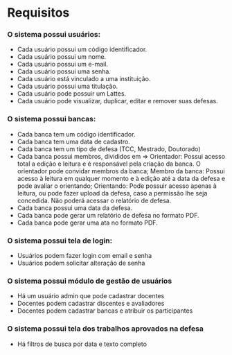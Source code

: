 # Requisitos

### O sistema possui usuários:
- Cada usuário possui um código identificador.
- Cada usuário possui um nome.
- Cada usuário possui um e-mail.
- Cada usuário possui uma senha.
- Cada usuário está vinculado a uma instituição.
- Cada usuário possui uma titulação.
- Cada usuário pode possuir um Lattes.
- Cada usuário pode visualizar, duplicar, editar e remover suas defesas. 

### O sistema possui bancas:
- Cada banca tem um código identificador.
- Cada banca tem uma data de cadastro.
- Cada banca tem um tipo de defesa (TCC, Mestrado, Doutorado)
- Cada banca possui membros, divididos em => Orientador: Possui acesso total a edição e leitura e é responsável pela criação da banca. O orientador pode convidar membros da banca; Membro da banca: Possui acesso à leitura em qualquer momento e à edição até a data da defesa e pode avaliar o orientando;
Orientando: Pode possuir acesso apenas à leitura, ou pode fazer upload da defesa, caso a permissão lhe seja concedida. Não poderá acessar o relatório de defesa.
- Cada banca possui uma data da defesa.
- Cada banca pode gerar um relatório de defesa no formato PDF.
- Cada banca pode gerar uma ata no formato PDF.

### O sistema possui tela de login:
- Usuários podem fazer login com email e senha
- Usuários podem solicitar alteração de senha

### O sistema possui módulo de gestão de usuários
- Há um usuário admin que pode cadastrar docentes
- Docentes podem cadastrar discentes e avaliadores
- Docentes podem cadastrar bancas e atribuir os participantes

### O sistema possui tela dos trabalhos aprovados na defesa
- Há filtros de busca por data e texto completo

